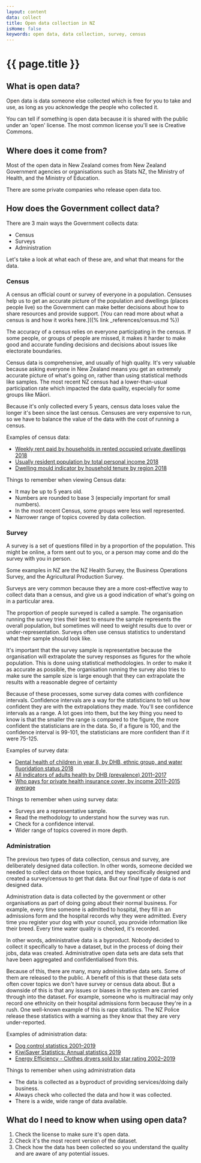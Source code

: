 ```yaml
---
layout: content
data: collect
title: Open data collection in NZ
isHome: false
keywords: open data, data collection, survey, census
---
```


# {{ page.title }}

## What is open data?

Open data is data someone else collected which is free for you to take and use, as long as you acknowledge the people who collected it.

You can tell if something is open data because it is shared with the public under an 'open' license. The most common license you'll see is Creative Commons.

## Where does it come from?

Most of the open data in New Zealand comes from New Zealand Government agencies or organisations such as Stats NZ, the Ministry of Health, and the Ministry of Education. 

There are some private companies who release open data too.

## How does the Government collect data?

There are 3 main ways the Government collects data:

- Census
- Surveys
- Administration

Let's take a look at what each of these are, and what that means for the data.

### Census

A census an official count or survey of everyone in a population. Censuses help us to get an accurate picture of the population and dwellings (places people live) so the Government can make better decisions about how to share resources and provide support. [You can read more about what a census is and how it works here.]({% link _references/census.md %})

The accuracy of a census relies on everyone participating in the census. If some people, or groups of people are missed, it makes it harder to make good and accurate funding decisions and decisions about issues like electorate boundaries.

Census data is comprehensive, and usually of high quality. It's very valuable because asking everyone in New Zealand means you get an extremely accurate picture of what's going on, rather than using statistical methods like samples. The most recent NZ census had a lower-than-usual participation rate which impacted the data quality, especially for some groups like Māori.

Because it's only collected every 5 years, census data loses value the longer it's been since the last census. Censuses are very expensive to run, so we have to balance the value of the data with the cost of running a census.

Examples of census data:

- [Weekly rent paid by households in rented occupied private dwellings 2018](https://figure.nz/table/l8unNyhkFCASnmqf)
- [Usually resident population by total personal income 2018](https://figure.nz/table/loxffwrs0bItixS5)
- [Dwelling mould indicator by household tenure by region 2018](https://figure.nz/table/bVrP7YCRvMovhFJf)

Things to remember when viewing Census data:

- It may be up to 5 years old.
- Numbers are rounded to base 3 (especially important for small numbers).
- In the most recent Census, some groups were less well represented.
- Narrower range of topics covered by data collection.

### Survey

A survey is a set of questions filled in by a proportion of the population. This might be online, a form sent out to you, or a person may come and do the survey with you in person.

Some examples in NZ are the NZ Health Survey, the Business Operations Survey, and the Agricultural Production Survey.

Surveys are very common because they are a more cost-effective way to collect data than a census, and give us a good indication of what's going on in a particular area.

The proportion of people surveyed is called a sample. The organisation running the survey tries their best to ensure the sample represents the overall population, but sometimes will need to weight results due to over or under-representation. Surveys often use census statistics to understand what their sample should look like.

It's important that the survey sample is representative because the organisation will extrapolate the survey responses as figures for the whole population. This is done using statistical methodologies. In order to make it as accurate as possible, the organisation running the survey also tries to make sure the sample size is large enough that they can extrapolate the results with a reasonable degree of certainty

Because of these processes, some survey data comes with confidence intervals. Confidence intervals are a way for the statisticians to tell us how confident they are with the extrapolations they made. You'll see confidence intervals as a range. A lot goes into them, but the key thing you need to know is that the smaller the range is compared to the figure, the more confident the statisticians are in the data. So, if a figure is 100, and the confidence interval is 99-101, the statisticians are more confident than if it were 75-125.

Examples of survey data:

- [Dental health of children in year 8, by DHB, ethnic group, and water fluoridation status 2018](https://figure.nz/table/qMsMiORvEQNyUeAt)
- [All indicators of adults health by DHB (prevalence) 2011–2017](https://figure.nz/table/YtXMEeHHQmZwyN7P)
- [Who pays for private health insurance cover, by income 2011–2015 average](https://figure.nz/table/iPoqr401Ff4lSKWk)

Things to remember when using survey data:

- Surveys are a representative sample.
- Read the methodology to understand how the survey was run.
- Check for a confidence interval.
- Wider range of topics covered in more depth.

### Administration

The previous two types of data collection, census and survey, are deliberately designed data collection. In other words, someone decided we needed to collect data on those topics, and they specifically designed and created a survey/census to get that data. But our final type of data is *not* designed data.

Administration data is data collected by the government or other organisations as part of doing going about their normal business. For example, every time someone is admitted to hospital, they fill in an admissions form and the hospital records why they were admitted. Every time you register your dog with your council, you provide information like their breed. Every time water quality is checked, it's recorded.

In other words, administrative data is a byproduct. Nobody decided to collect it specifically to have a dataset, but in the process of doing their jobs, data was created. Administrative open data sets are data sets that have been aggregated and confidentialised from this.

Because of this,  there are many, many administrative data sets. Some of them are released to the public. A benefit of this is that these data sets often cover topics we don't have survey or census data about. But a downside of this is that any issues or biases in the system are carried through into the dataset. For example, someone who is multiracial may only record one ethnicity on their hospital admissions form because they're in a rush. One well-known example of this is rape statistics. The NZ Police release these statistics with a warning as they know that they are very under-reported.

Examples of administration data:

- [Dog control statistics 2001–2019](https://figure.nz/table/fK7iZAOJhHHirYPk)
- [KiwiSaver Statistics: Annual statistics 2019](https://figure.nz/table/cEhFnyj0SnmpVXC0/download-source-dataset)
- [Energy Efficiency - Clothes dryers sold by star rating 2002–2019](https://figure.nz/table/ce7dnmyyuhHiQcQN)

Things to remember when using administration data

- The data is collected as a byproduct of providing services/doing daily business.
- Always check who collected the data and how it was collected.
- There is a wide, wide range of data available.

## What do I need to know when using open data?

1. Check the license to make sure it's open data.
2. Check it's the most recent version of the dataset.
3. Check how the data has been collected so you understand the quality and are aware of any potential issues.